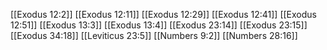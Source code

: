 [[Exodus 12:2]]
[[Exodus 12:11]]
[[Exodus 12:29]]
[[Exodus 12:41]]
[[Exodus 12:51]]
[[Exodus 13:3]]
[[Exodus 13:4]]
[[Exodus 23:14]]
[[Exodus 23:15]]
[[Exodus 34:18]]
[[Leviticus 23:5]]
[[Numbers 9:2]]
[[Numbers 28:16]]

